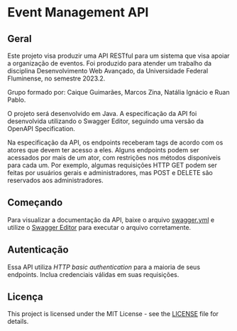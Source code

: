 # Event Management API

## Geral

Este projeto visa produzir uma API RESTful para um sistema que visa apoiar a organização de eventos. Foi produzido para atender um trabalho da disciplina Desenvolvimento Web Avançado, da Universidade Federal Fluminense, no semestre 2023.2.

Grupo formado por: Caique Guimarães, Marcos Zina, Natália Ignácio e Ruan Pablo.

O projeto será desenvolvido em Java. A especificação da API foi desenvolvida utilizando o Swagger Editor, seguindo uma versão da OpenAPI Specification.

Na especificação da API, os endpoints receberam tags de acordo com os atores que devem ter acesso a eles. Alguns endpoints podem ser acessados por mais de um ator, com restrições nos métodos disponíveis para cada um. Por exemplo, algumas requisições HTTP GET podem ser feitas por usuários gerais e administradores, mas POST e DELETE são reservados aos administradores.

## Começando

Para visualizar a documentação da API, baixe o arquivo [swagger.yml](https://github.com/apieceofCAKE/event-management-api/blob/master/swagger.yml) e utilize o [Swagger Editor](https://editor-next.swagger.io/) para executar o arquivo corretamente.

## Autenticação

Essa API utiliza *HTTP basic authentication* para a maioria de seus endpoints. Inclua credenciais válidas em suas requisições.

## Licença

This project is licensed under the MIT License - see the [LICENSE](LICENSE) file for details.
